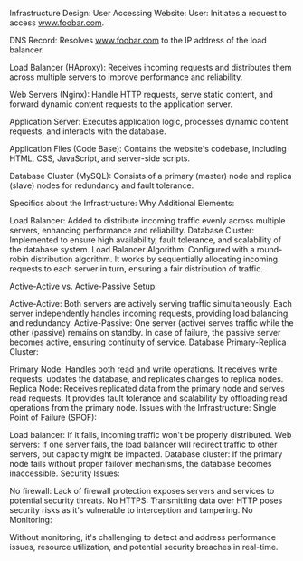 Infrastructure Design:
User Accessing Website:
User: Initiates a request to access www.foobar.com.

DNS Record: Resolves www.foobar.com to the IP address of the load balancer.

Load Balancer (HAproxy): Receives incoming requests and distributes them across multiple servers to improve performance and reliability.

Web Servers (Nginx): Handle HTTP requests, serve static content, and forward dynamic content requests to the application server.

Application Server: Executes application logic, processes dynamic content requests, and interacts with the database.

Application Files (Code Base): Contains the website's codebase, including HTML, CSS, JavaScript, and server-side scripts.

Database Cluster (MySQL): Consists of a primary (master) node and replica (slave) nodes for redundancy and fault tolerance.

Specifics about the Infrastructure:
Why Additional Elements:

Load Balancer: Added to distribute incoming traffic evenly across multiple servers, enhancing performance and reliability.
Database Cluster: Implemented to ensure high availability, fault tolerance, and scalability of the database system.
Load Balancer Algorithm: Configured with a round-robin distribution algorithm. It works by sequentially allocating incoming requests to each server in turn, ensuring a fair distribution of traffic.

Active-Active vs. Active-Passive Setup:

Active-Active: Both servers are actively serving traffic simultaneously. Each server independently handles incoming requests, providing load balancing and redundancy.
Active-Passive: One server (active) serves traffic while the other (passive) remains on standby. In case of failure, the passive server becomes active, ensuring continuity of service.
Database Primary-Replica Cluster:

Primary Node: Handles both read and write operations. It receives write requests, updates the database, and replicates changes to replica nodes.
Replica Node: Receives replicated data from the primary node and serves read requests. It provides fault tolerance and scalability by offloading read operations from the primary node.
Issues with the Infrastructure:
Single Point of Failure (SPOF):

Load balancer: If it fails, incoming traffic won't be properly distributed.
Web servers: If one server fails, the load balancer will redirect traffic to other servers, but capacity might be impacted.
Database cluster: If the primary node fails without proper failover mechanisms, the database becomes inaccessible.
Security Issues:

No firewall: Lack of firewall protection exposes servers and services to potential security threats.
No HTTPS: Transmitting data over HTTP poses security risks as it's vulnerable to interception and tampering.
No Monitoring:

Without monitoring, it's challenging to detect and address performance issues, resource utilization, and potential security breaches in real-time.
